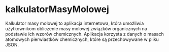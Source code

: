 # kalkulatorMasyMolowej
Kalkulator masy molowej to aplikacja internetowa, która umożliwia użytkownikom obliczenie masy molowej związków organicznych na podstawie ich wzorów chemicznych. Aplikacja korzysta z danych o masach atomowych pierwiastków chemicznych, które są przechowywane w pliku JSON.
